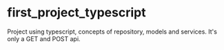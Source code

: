 # first_project_typescript
Project using typescript, concepts of repository, models and services. It's only a GET and POST api.
